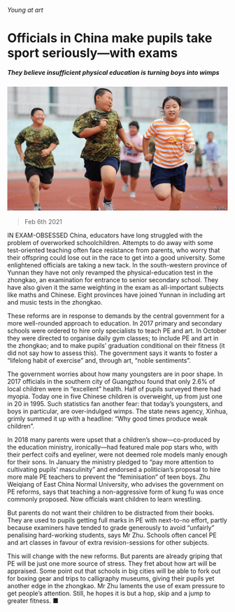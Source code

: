 ###### Young at art

# Officials in China make pupils take sport seriously—with exams 

##### They believe insufficient physical education is turning boys into wimps 

![image](images/20210206_CNP001_0.jpg) 

> Feb 6th 2021 


IN EXAM-OBSESSED China, educators have long struggled with the problem of overworked schoolchildren. Attempts to do away with some test-oriented teaching often face resistance from parents, who worry that their offspring could lose out in the race to get into a good university. Some enlightened officials are taking a new tack. In the south-western province of Yunnan they have not only revamped the physical-education test in the zhongkao, an examination for entrance to senior secondary school. They have also given it the same weighting in the exam as all-important subjects like maths and Chinese. Eight provinces have joined Yunnan in including art and music tests in the zhongkao.


These reforms are in response to demands by the central government for a more well-rounded approach to education. In 2017 primary and secondary schools were ordered to hire only specialists to teach PE and art. In October they were directed to organise daily gym classes; to include PE and art in the zhongkao; and to make pupils’ graduation conditional on their fitness (it did not say how to assess this). The government says it wants to foster a “lifelong habit of exercise” and, through art, “noble sentiments”.



The government worries about how many youngsters are in poor shape. In 2017 officials in the southern city of Guangzhou found that only 2.6% of local children were in “excellent” health. Half of pupils surveyed there had myopia. Today one in five Chinese children is overweight, up from just one in 20 in 1995. Such statistics fan another fear: that today’s youngsters, and boys in particular, are over-indulged wimps. The state news agency, Xinhua, grimly summed it up with a headline: “Why good times produce weak children”.


In 2018 many parents were upset that a children’s show—co-produced by the education ministry, ironically—had featured male pop stars who, with their perfect coifs and eyeliner, were not deemed role models manly enough for their sons. In January the ministry pledged to “pay more attention to cultivating pupils’ masculinity” and endorsed a politician’s proposal to hire more male PE teachers to prevent the “feminisation” of teen boys. Zhu Weiqiang of East China Normal University, who advises the government on PE reforms, says that teaching a non-aggressive form of kung fu was once commonly proposed. Now officials want children to learn wrestling.


But parents do not want their children to be distracted from their books. They are used to pupils getting full marks in PE with next-to-no effort, partly because examiners have tended to grade generously to avoid “unfairly” penalising hard-working students, says Mr Zhu. Schools often cancel PE and art classes in favour of extra revision-sessions for other subjects.


This will change with the new reforms. But parents are already griping that PE will be just one more source of stress. They fret about how art will be appraised. Some point out that schools in big cities will be able to fork out for boxing gear and trips to calligraphy museums, giving their pupils yet another edge in the zhongkao. Mr Zhu laments the use of exam pressure to get people’s attention. Still, he hopes it is but a hop, skip and a jump to greater fitness. ■

